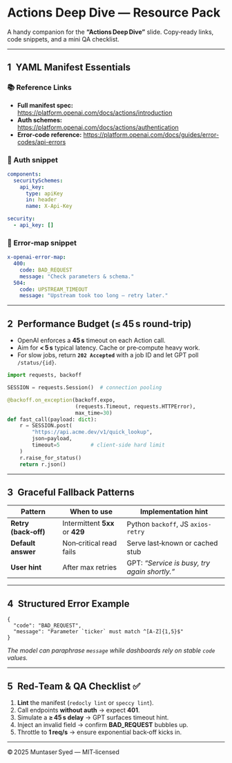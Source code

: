 
# Actions Deep Dive — Resource Pack

A handy companion for the **“Actions Deep Dive”** slide. Copy‑ready links, code snippets, and a mini QA checklist.

---

## 1 YAML Manifest Essentials

### 📚 Reference Links
* **Full manifest spec:** <https://platform.openai.com/docs/actions/introduction>
* **Auth schemes:** <https://platform.openai.com/docs/actions/authentication>
* **Error‑code reference:** <https://platform.openai.com/docs/guides/error-codes/api-errors>

### 🔐 Auth snippet

```yaml
components:
  securitySchemes:
    api_key:
      type: apiKey
      in: header
      name: X-Api-Key

security:
  - api_key: []
```

### 🚦 Error‑map snippet

```yaml
x-openai-error-map:
  400:
    code: BAD_REQUEST
    message: "Check parameters & schema."
  504:
    code: UPSTREAM_TIMEOUT
    message: "Upstream took too long — retry later."
```

---

## 2 Performance Budget (≤ 45 s round‑trip)

* OpenAI enforces a **45 s** timeout on each Action call.  
* Aim for **< 5 s** typical latency. Cache or pre‑compute heavy work.  
* For slow jobs, return **`202 Accepted`** with a job ID and let GPT poll `/status/{id}`.

```python
import requests, backoff

SESSION = requests.Session()  # connection pooling

@backoff.on_exception(backoff.expo,
                      (requests.Timeout, requests.HTTPError),
                      max_time=30)
def fast_call(payload: dict):
    r = SESSION.post(
        "https://api.acme.dev/v1/quick_lookup",
        json=payload,
        timeout=5          # client‑side hard limit
    )
    r.raise_for_status()
    return r.json()
```

---

## 3 Graceful Fallback Patterns

| Pattern | When to use | Implementation hint |
|---------|-------------|---------------------|
| **Retry (back‑off)** | Intermittent **5xx** or **429** | Python `backoff`, JS `axios-retry` |
| **Default answer** | Non‑critical read fails | Serve last‑known or cached stub |
| **User hint** | After max retries | GPT: *“Service is busy, try again shortly.”* |

---

## 4 Structured Error Example

```jsonc
{
  "code": "BAD_REQUEST",
  "message": "Parameter `ticker` must match ^[A-Z]{1,5}$"
}
```

*The model can paraphrase `message` while dashboards rely on stable `code` values.*

---

## 5 Red‑Team & QA Checklist ✅

1. **Lint** the manifest (`redocly lint` or `speccy lint`).  
2. Call endpoints **without auth** → expect **401**.  
3. Simulate a **≥ 45 s delay** → GPT surfaces timeout hint.  
4. Inject an invalid field → confirm **BAD_REQUEST** bubbles up.  
5. Throttle to **1 req/s** → ensure exponential back‑off kicks in.

---

© 2025 Muntaser Syed — MIT‑licensed

